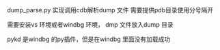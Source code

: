 dump_parse.py 实现调用cdb解析dump 文件
需要提供pdb目录使用分号隔开

需要安装vs 环境或者windbg 环境， dmp 文件放入dump 目录

pykd 是windbg 的py插件，但是在windbg 里面没有加载成功
